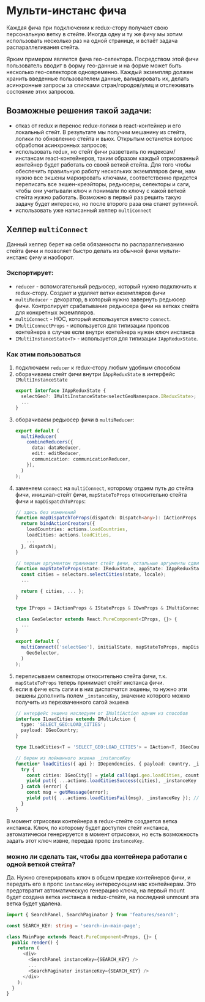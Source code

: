 # Мульти-инстанс фича

Каждая фича при подключении к redux-стору получает свою персональную ветку в стейте. Иногда одну и ту же фичу мы хотим использовать несколько раз на одной странице, и встаёт задача распараллеливания стейта.

Ярким примером является фича гео-селектора. Посредством этой фичи пользователь вводит в форму гео-данные и на форме может быть несколько гео-селекторов одновременно. Каждый экземпляр должен хранить введенные пользователем данные, валидировать их, делать асинхронные запросы за списками стран/городов/улиц и отслеживать состояние этих запросов. 

## Возможные решения такой задачи:

* отказ от redux и перенос redux-логики в react-контейнер и его локальный стейт. В результате мы получим мешанину из стейта, логики по обновлению стейта и вьюх. Открытым останется вопрос обработки асинхронных запросов;
* использовать redux, но стейт фичи разветвить по индексам/инстансам react-контейнеров, таким образом каждый отрисованный контейнер будет работать со своей веткой стейта. Для того чтобы обеспечить правильную работу нескольких экземпляров фичи, нам нужно все экшены маркировать ключами, соответственно придется переписать все экшен-креэйторы, редьюсеры, селекторы и саги, чтобы они учитывали ключ и понимали по ключу с какой веткой стейта нужно работать. Возможно в первый раз решить такую задачу будет интересно, но после второго раза она станет рутинной.
* использовать уже написанный хелпер `multiConnect`

## Xелпер `multiConnect`

Данный хелпер берет на себя обязанности по распараллеливанию стейта фичи и позволяет быстро делать из обычной фичи мульти-инстанс фичу и наоборот.

### Экспортирует:

* `reducer` - вспомогательный редьюсер, который нужно подключить к redux-стору. Создает и удаляет ветки екземпляров фичи
* `multiReducer` - декоратор, в который нужно завернуть редьюсер фичи. Контролирует срабатывание редьюсера фичи на ветках стейта для конкретных экземпляров.
* `multiConnect` - HOC, который используется вместо `connect`.
* `IMultiConnectProps` - используется для типизации пропсов контейнера в случае если внутри контейнера нужен ключ инстанса
* `IMultiInstanceState<T>` - используется для типизации `IAppReduxState`.

### Как этим пользоваться

1. подключаем `reducer` к redux-стору любым удобным способом
2. оборачиваем стейт фичи внутри `IAppReduxState` в интерфейс `IMultiInstanceState`
    ```typescript
    export interface IAppReduxState {
      selectGeo?: IMultiInstanceState<selectGeoNamespace.IReduxState>;
      ...
    }
    ```
3. оборачиваем редьюсер фичи в `multiReducer`:
    ```typescript
    export default (
      multiReducer(
        combineReducers({
          data: dataReducer,
          edit: editReducer,
          communication: communicationReducer,
        }),
      )
    );
    ```
4. заменяем `connect` на `multiConnect`, которому отдаем путь до стейта фичи, инишиал-стейт фичи, `mapStateToProps` относительно стейта фичи и `mapDispatchToProps`:
    ```typescript
    // здесь без изменений
    function mapDispatchToProps(dispatch: Dispatch<any>): IActionProps {
      return bindActionCreators({
        loadCountries: actions.loadCountries,
        loadCities: actions.loadCities,
        ...
      }, dispatch);
    }

    // первым аргументом принимает стейт фичи, остальные аргументы сдвинулись
    function mapStateToProps(state: IReduxState, appState: IAppReduxState, ownProps: IOwnProps): IStateProps {
      const cities = selectors.selectCities(state, locale);
      ...

      return { cities, ... };
    }

    type IProps = IActionProps & IStateProps & IOwnProps & IMultiConnectProps;
    
    class GeoSelector extends React.PureComponent<IProps, {}> {
      ...
    }

    export default (
      multiConnect(['selectGeo'], initialState, mapStateToProps, mapDispatchToProps)(
        GeoSelector,
      )
    );
    ```
5. переписываем селекторы относительно стейта фичи, т.к. `mapStateToProps` теперь принимает стейт инстанса фичи.
6. если в фиче есть саги и в них диспатчатся экшены, то нужно эти экшены дополнить полем `_instanceKey`, значение которого можно получить из перехваченного сагой экшена
    ```typescript
    // интерфейс экшена наследуем от IMultiAction одним из способов
    interface ILoadCities extends IMultiAction {
      type: 'SELECT_GEO:LOAD_CITIES';
      payload: IGeoCountry;
    }

    type ILoadCities<T = 'SELECT_GEO:LOAD_CITIES'> = IAction<T, IGeoCountry> & IMultiAction<T>

    // берем из пойманного экшена _instanceKey
    function* loadCities({ api }: IDependencies, { payload: country, _instanceKey }: ILoadCities) {
      try {
        const cities: IGeoCity[] = yield call(api.geo.loadCities, country);
        yield put({ ...actions.loadCitiesSuccess(cities), _instanceKey }); // дополняем экшен полем _instanceKey
      } catch (error) {
        const msg = getMessage(error);
        yield put({ ...actions.loadCitiesFail(msg), _instanceKey }); // дополняем экшен полем _instanceKey
      }
    }
    ```

В момент отрисовки контейнера в redux-стейте создается ветка инстанса. Ключ, по которому будет доступен стейт инстанса, автоматически генерируется в момент отрисовки, но есть возможность задать этот ключ извне, передав пропс `instanceKey`.

### можно ли сделать так, чтобы два контейнера работали с одной веткой стейта?

Да. Нужно сгенерировать ключ в общем предке контейнеров фичи, и передать его в пропс `instanceKey` интересующим нас контейнерам. Это предотвратит автоматическую генерацию ключа, на первый mount будет создана ветка инстанса в redux-стейте, на последний unmount эта ветка будет удалена.

```typescript
import { SearchPanel, SearchPaginator } from 'features/search';

const SEARCH_KEY: string = 'search-in-main-page';

class MainPage extends React.PureComponent<Props, {}> {
  public render() {
    return (
      <div>
        <SearchPanel instanceKey={SEARCH_KEY} />
        ...
        <SearchPaginator instanceKey={SEARCH_KEY} />
      </div>
    );
  }
}
```
